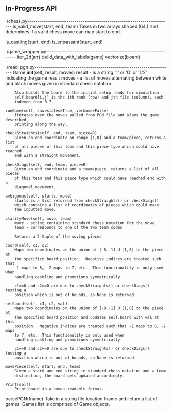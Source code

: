 ## In-Progress API

./chess.py----------------------------------------------------------------------
is_valid_move(start, end, team)
    Takes in two arrays shaped (64,) and determines if a valid chess move
    can map start to end.

is_castling(start, end)
is_enpassant(start, end)

./game_wrapper.py---------------------------------------------------------------
iter_2d(arr)
build_data_with_labels(game)
vectorize(board)

./read_pgn.py-------------------------------------------------------------------
Game
    __init__(self, result, moves)
        result - is a string '1' or '0' or '1/2' indicating the game result
        moves - a list of moves alternating between white and black moves given
        in standard chess notation.

        Also builds the board to the initial setup ready for simulation.
        self.board[i,j] is the ith rank (row) and jth file (column), each
        indexed from 0-7

    runGame(self, savestates=True, verbose=False)
        Iterates over the moves pulled from PGN file and plays the game described, 
        printing along the way.

    checkStraights(self, end, team, piece=R)
        Given an end coordinate on range [1,8] and a team/piece, returns a list 
        of all pieces of this team and this piece type which could have reached 
        end with a straight movement.

    checkDiags(self, end, team, piece=B)
        Given an end coordinate and a team/piece, returns a list of all pieces
        of this team and this piece type which could have reached end with a 
        diagonal movement.

    ambiguous(self, starts, move)
        starts is a list returned from checkStraights() or checkDiags() 
        which contains a list of coordinates of pieces which could make 
        the inputted move.

    clarifyMove(self, move, team)
        move - string containing standard chess notation for the move
        team - corresponds to one of the two team codes

        Returns a 2-tuple of the moving pieces

    coord(self, c1, c2)
        Maps two coordinates on the union of [-8,-1] U [1,8] to the piece at
        the specified board position.  Negative indices are treated such that 
        -1 maps to 8, -2 maps to 7, etc.  This functionality is only used when
        handling castling and promotions symmetrically.
        
        c1==0 and c2==0 are due to checkStraights() or checkDiags() testing a 
        position which is out of bounds, so None is returned.

    setCoord(self, c1, c2, val)
        Maps two coordinates on the union of [-8,-1] U [1,8] to the piece at
        the specified board position and updates self.board with val at this 
        position.  Negative indices are treated such that -1 maps to 8, -2 maps
        to 7, etc.  This functionality is only used when
        handling castling and promotions symmetrically.
        
        c1==0 and c2==0 are due to checkStraights() or checkDiags() testing a 
        position which is out of bounds, so None is returned.

    movePiece(self, start, end, team)
        Given a start and end string in standard chess notation and a team 
        distinction, the board gets updated accordingly.

    Print(self)
        Print board in a human-readable format.
parsePGN(fname)
    Take in a string file location fname and return a list of games.
    Games list is comprised of Game objects.

